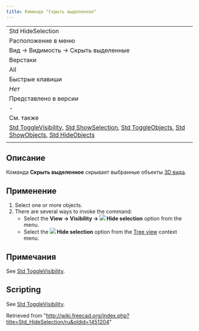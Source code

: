 ```yaml
---
title: Команда "Скрыть выделенное"
---
```

|  |
| --- |
| Std HideSelection |
| Расположение в меню |
| Вид → Видимость → Скрыть выделенные |
| Верстаки |
| All |
| Быстрые клавиши |
| *Нет* |
| Представлено в версии |
| - |
| См. также |
| [Std ToggleVisibility](/Std_ToggleVisibility/ru "Std ToggleVisibility/ru"), [Std ShowSelection](/Std_ShowSelection/ru "Std ShowSelection/ru"), [Std ToggleObjects](/Std_ToggleObjects/ru "Std ToggleObjects/ru"), [Std ShowObjects](/Std_ShowObjects/ru "Std ShowObjects/ru"), [Std HideObjects](/Std_HideObjects/ru "Std HideObjects/ru") |
|  |

## Описание

Команда **Скрыть выделенное** скрывает выбранные объекты [3D вида](/3D_view/ru "3D view/ru").

## Применение

1. Select one or more objects.
2. There are several ways to invoke the command:
   * Select the **View → Visibility → ![](/images/Std_HideSelection.svg) Hide selection** option from the menu.
   * Select the **![](/images/Std_HideSelection.svg) Hide selection** option from the [Tree view](/Tree_view "Tree view") context menu.

## Примечания

See [Std ToggleVisibility](/Std_ToggleVisibility#Notes "Std ToggleVisibility").

## Scripting

See [Std ToggleVisibility](/Std_ToggleVisibility#Scripting "Std ToggleVisibility").

Retrieved from "<http://wiki.freecad.org/index.php?title=Std_HideSelection/ru&oldid=1451204>"